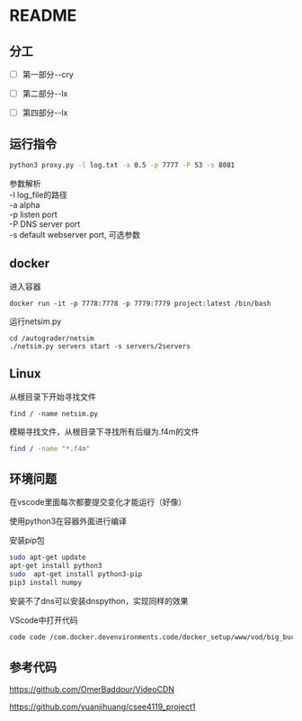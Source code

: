
# README

## 分工
- [ ] 第一部分--cry
- [ ] 第二部分--lx
- [ ] 第四部分--lx


## 运行指令

```sh
python3 proxy.py -l log.txt -a 0.5 -p 7777 -P 53 -s 8081
```
参数解析  
-l log_file的路径  
-a alpha  
-p listen port  
-P DNS server port  
-s default webserver port, 可选参数  

## docker

进入容器

```
docker run -it -p 7778:7778 -p 7779:7779 project:latest /bin/bash
```



运行netsim.py

```
cd /autograder/netsim
./netsim.py servers start -s servers/2servers
```

## Linux

从根目录下开始寻找文件

```
find / -name netsim.py
```

模糊寻找文件，从根目录下寻找所有后缀为.f4m的文件
```sh
find / -name "*.f4m"
```

## 环境问题

在vscode里面每次都要提交变化才能运行（好像）

使用python3在容器外面进行编译  



安装pip包
```sh
sudo apt-get update
apt-get install python3
sudo  apt-get install python3-pip
pip3 install numpy
```

安装不了dns可以安装dnspython，实现同样的效果

VScode中打开代码
```sh
code code /com.docker.devenvironments.code/docker_setup/www/vod/big_buck_bunny.f4m
```

## 参考代码

https://github.com/OmerBaddour/VideoCDN

https://github.com/yuanjihuang/csee4119_project1
